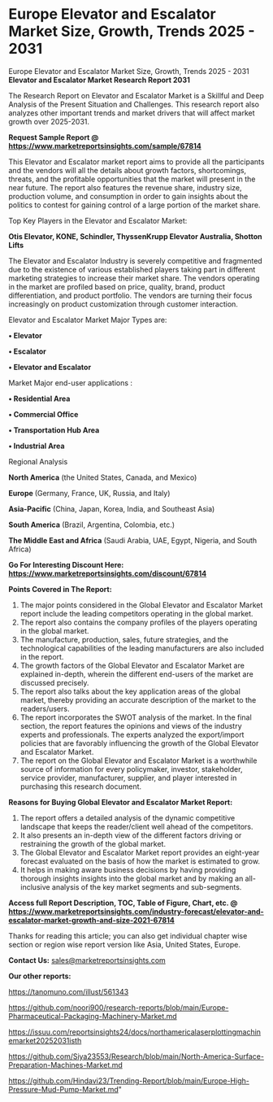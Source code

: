 # Europe Elevator and Escalator Market Size, Growth, Trends 2025 - 2031
Europe Elevator and Escalator Market Size, Growth, Trends 2025 - 2031
<strong>Elevator and Escalator Market Research Report 2031</strong>

The Research Report on Elevator and Escalator Market is a Skillful and Deep Analysis of the Present Situation and Challenges. This research report also analyzes other important trends and market drivers that will affect market growth over 2025-2031.

<strong>Request Sample Report @ <a href=https://www.marketreportsinsights.com/sample/67814>https://www.marketreportsinsights.com/sample/67814</a></strong>

This Elevator and Escalator market report aims to provide all the participants and the vendors will all the details about growth factors, shortcomings, threats, and the profitable opportunities that the market will present in the near future. The report also features the revenue share, industry size, production volume, and consumption in order to gain insights about the politics to contest for gaining control of a large portion of the market share.

Top Key Players in the Elevator and Escalator Market:

<strong>Otis Elevator, KONE, Schindler, ThyssenKrupp Elevator Australia, Shotton Lifts</strong>

The Elevator and Escalator Industry is severely competitive and fragmented due to the existence of various established players taking part in different marketing strategies to increase their market share. The vendors operating in the market are profiled based on price, quality, brand, product differentiation, and product portfolio. The vendors are turning their focus increasingly on product customization through customer interaction.

Elevator and Escalator Market Major Types are:

<strong>• Elevator

• Escalator

• Elevator and Escalator</strong>

Market Major end-user applications :

<strong>• Residential Area

• Commercial Office

• Transportation Hub Area

• Industrial Area</strong>

Regional Analysis

</u><strong><b>North America</b></strong> (the United States, Canada, and Mexico)

<strong><b>Europe </b></strong>(Germany, France, UK, Russia, and Italy)

<strong><b>Asia-Pacific</b></strong> (China, Japan, Korea, India, and Southeast Asia)

<strong><b>South America</b></strong> (Brazil, Argentina, Colombia, etc.)

<strong><b>The Middle East and Africa</b></strong> (Saudi Arabia, UAE, Egypt, Nigeria, and South Africa)

<strong>Go For Interesting Discount Here: <a href=https://www.marketreportsinsights.com/discount/67814>https://www.marketreportsinsights.com/discount/67814</a></strong>

<strong>Points Covered in The Report:</strong>
<ol>
  <li>The major points considered in the Global Elevator and Escalator Market report include the leading competitors operating in the global market.</li>
  <li>The report also contains the company profiles of the players operating in the global market.</li>
  <li>The manufacture, production, sales, future strategies, and the technological capabilities of the leading manufacturers are also included in the report.</li>
  <li>The growth factors of the Global Elevator and Escalator Market are explained in-depth, wherein the different end-users of the market are discussed precisely.</li>
  <li>The report also talks about the key application areas of the global market, thereby providing an accurate description of the market to the readers/users.</li>
  <li>The report incorporates the SWOT analysis of the market. In the final section, the report features the opinions and views of the industry experts and professionals. The experts analyzed the export/import policies that are favorably influencing the growth of the Global Elevator and Escalator Market.</li>
  <li>The report on the Global Elevator and Escalator Market is a worthwhile source of information for every policymaker, investor, stakeholder, service provider, manufacturer, supplier, and player interested in purchasing this research document.</li>
</ol>
<strong>Reasons for Buying Global Elevator and Escalator Market Report:</strong>

<ol>
  <li>The report offers a detailed analysis of the dynamic competitive landscape that keeps the reader/client well ahead of the competitors.</li>
  <li>It also presents an in-depth view of the different factors driving or restraining the growth of the global market.</li>
  <li>The Global Elevator and Escalator Market report provides an eight-year forecast evaluated on the basis of how the market is estimated to grow.</li>
  <li>It helps in making aware business decisions by having providing thorough insights insights into the global market and by making an all-inclusive analysis of the key market segments and sub-segments.</li>
</ol>
<strong>Access full Report Description, TOC, Table of Figure, Chart, etc. @ <a href=https://www.marketreportsinsights.com/industry-forecast/elevator-and-escalator-market-growth-and-size-2021-67814>https://www.marketreportsinsights.com/industry-forecast/elevator-and-escalator-market-growth-and-size-2021-67814</a></strong>


Thanks for reading this article; you can also get individual chapter wise section or region wise report version like Asia, United States, Europe.

<strong>Contact Us:</strong>
sales@marketreportsinsights.com

<strong>Our other reports:</strong>

<a href=https://tanomuno.com/illust/561343>https://tanomuno.com/illust/561343</a>

<a href=https://github.com/noori900/research-reports/blob/main/Europe-Pharmaceutical-Packaging-Machinery-Market.md>https://github.com/noori900/research-reports/blob/main/Europe-Pharmaceutical-Packaging-Machinery-Market.md</a>

<a href=https://issuu.com/reportsinsights24/docs/northamericalaserplottingmachinemarket20252031isth>https://issuu.com/reportsinsights24/docs/northamericalaserplottingmachinemarket20252031isth</a>

<a href=https://github.com/Siya23553/Research/blob/main/North-America-Surface-Preparation-Machines-Market.md>https://github.com/Siya23553/Research/blob/main/North-America-Surface-Preparation-Machines-Market.md</a>

<a href=https://github.com/Hindavi23/Trending-Report/blob/main/Europe-High-Pressure-Mud-Pump-Market.md>https://github.com/Hindavi23/Trending-Report/blob/main/Europe-High-Pressure-Mud-Pump-Market.md</a>"
